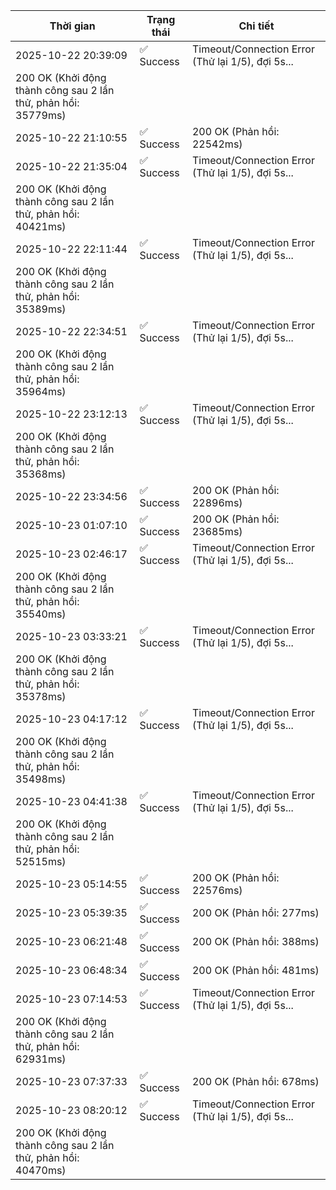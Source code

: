 | Thời gian | Trạng thái | Chi tiết |
|---|---|---|
| 2025-10-22 20:39:09 | ✅ Success | Timeout/Connection Error (Thử lại 1/5), đợi 5s...
200 OK (Khởi động thành công sau 2 lần thử, phản hồi: 35779ms) |
| 2025-10-22 21:10:55 | ✅ Success | 200 OK (Phản hồi: 22542ms) |
| 2025-10-22 21:35:04 | ✅ Success | Timeout/Connection Error (Thử lại 1/5), đợi 5s...
200 OK (Khởi động thành công sau 2 lần thử, phản hồi: 40421ms) |
| 2025-10-22 22:11:44 | ✅ Success | Timeout/Connection Error (Thử lại 1/5), đợi 5s...
200 OK (Khởi động thành công sau 2 lần thử, phản hồi: 35389ms) |
| 2025-10-22 22:34:51 | ✅ Success | Timeout/Connection Error (Thử lại 1/5), đợi 5s...
200 OK (Khởi động thành công sau 2 lần thử, phản hồi: 35964ms) |
| 2025-10-22 23:12:13 | ✅ Success | Timeout/Connection Error (Thử lại 1/5), đợi 5s...
200 OK (Khởi động thành công sau 2 lần thử, phản hồi: 35368ms) |
| 2025-10-22 23:34:56 | ✅ Success | 200 OK (Phản hồi: 22896ms) |
| 2025-10-23 01:07:10 | ✅ Success | 200 OK (Phản hồi: 23685ms) |
| 2025-10-23 02:46:17 | ✅ Success | Timeout/Connection Error (Thử lại 1/5), đợi 5s...
200 OK (Khởi động thành công sau 2 lần thử, phản hồi: 35540ms) |
| 2025-10-23 03:33:21 | ✅ Success | Timeout/Connection Error (Thử lại 1/5), đợi 5s...
200 OK (Khởi động thành công sau 2 lần thử, phản hồi: 35378ms) |
| 2025-10-23 04:17:12 | ✅ Success | Timeout/Connection Error (Thử lại 1/5), đợi 5s...
200 OK (Khởi động thành công sau 2 lần thử, phản hồi: 35498ms) |
| 2025-10-23 04:41:38 | ✅ Success | Timeout/Connection Error (Thử lại 1/5), đợi 5s...
200 OK (Khởi động thành công sau 2 lần thử, phản hồi: 52515ms) |
| 2025-10-23 05:14:55 | ✅ Success | 200 OK (Phản hồi: 22576ms) |
| 2025-10-23 05:39:35 | ✅ Success | 200 OK (Phản hồi: 277ms) |
| 2025-10-23 06:21:48 | ✅ Success | 200 OK (Phản hồi: 388ms) |
| 2025-10-23 06:48:34 | ✅ Success | 200 OK (Phản hồi: 481ms) |
| 2025-10-23 07:14:53 | ✅ Success | Timeout/Connection Error (Thử lại 1/5), đợi 5s...
200 OK (Khởi động thành công sau 2 lần thử, phản hồi: 62931ms) |
| 2025-10-23 07:37:33 | ✅ Success | 200 OK (Phản hồi: 678ms) |
| 2025-10-23 08:20:12 | ✅ Success | Timeout/Connection Error (Thử lại 1/5), đợi 5s...
200 OK (Khởi động thành công sau 2 lần thử, phản hồi: 40470ms) |
